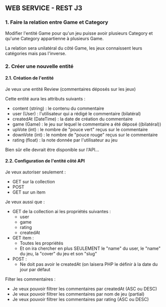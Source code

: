 
## WEB SERVICE - REST J3


### 1. Faire la relation entre Game et Category


Modifier l'entité Game pour qu'un jeu puisse avoir plusieurs Category et qu'une Category appartienne à plusieurs Game.


La relation sera unilatéral du côté Game, les jeux connaissent leurs catégories mais pas l'inverse.


### 2. Créer une nouvelle entité


#### 2.1. Création de l'entité


Je veux une entité Review (commentaires déposés sur les jeux)

Cette entité aura les attributs suivants :
- content (string) : le contenu du commentaire
- user (User) : l'utilisateur qui a rédigé le commentaire (bilatéral)
- createdAt (DateTime) : la date de création du commentaire
- game (Game) : le jeu sur lequel le commentaire a été déposé ((bilatéral))
- upVote (int) : le nombre de "pouce vert" reçus sur le commentaire
- downVote (int) : le nombre de "pouce rouge" reçus sur le commentaire
- rating (float) : la note donnée par l'utilisateur au jeu


Bien sûr elle devrait être disponible sur l'API...


#### 2.2. Configuration de l'entité côté API


Je veux autoriser seulement :
- GET sur la collection
- POST
- GET sur un item


Je veux aussi que :
- GET de la collection ai les propriétés suivantes :
  - user
  - game
  - rating
  - createdAt
- GET item :
  - Toutes les propriétés
  - Et on ira chercher en plus SEULEMENT le "name" du user, le "name" du jeu, la "cover" du jeu et son "slug"
- POST :
  - Ne doit pas avoir le createdAt (on laisera PHP le définir à la date du jour par défaut
  

Filter les commentaires :

- Je veux pouvoir filtrer les commentaires par createdAt (ASC ou DESC)
- Je veux pouvoir filtrer les commentaires par nom de jeu (partial)
- Je veux pouvoir filtrer les commentaires par rating (ASC ou DESC)


